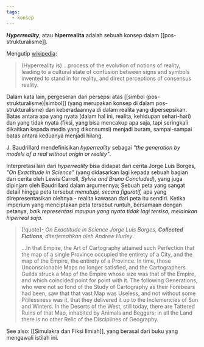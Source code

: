 ```yaml
---
tags:
  - konsep
---
```

***Hyperreality***, atau **hiperrealita** adalah sebuah konsep dalam [[pos-strukturalisme]].

Mengutip [wikipedia](https://en.m.wikipedia.org/wiki/Hyperreality):

>  (Hyperreality is) ...process of the evolution of notions of reality, leading to a cultural state of confusion between signs and symbols invented to stand in for reality, and direct perceptions of consensus reality.

Dalam kata lain, pergeseran dari persepsi atas [[simbol (pos-strukturalisme)|simbol]] (yang merupakan konsep di dalam pos-strukturalisme) dan keberadaannya di dalam realita yang dipersepsikan. Batas antara apa yang nyata (dalam hal ini, realita, kehidupan sehari-hari) dan yang tidak nyata (fiksi, yang bisa mencakup apa saja, tapi seringkali dikaitkan kepada media yang dikonsumsi) menjadi buram, sampai-sampai batas antara keduanya menjadi hilang.

J. Baudrillard mendefinisikan *hyperreality* sebagai *"the generation by models of a real without origin or reality"*.

Interpretasi lain dari *hyperreality* bisa didapat dari cerita Jorge Luis Borges, *"On Exactitude in Science"* (yang didasarkan lagi kepada sebuah bagian dari cerita oleh Lewis Carroll, *Sylvie and Bruno Concluded*), yang juga dipinjam oleh Baudrillard dalam argumennya; Sebuah peta yang sangat detail hingga peta tersebut *menutupi, secara figuratif,* apa yang direpresentasikan olehnya - realita kawasan dari peta itu sendiri. Ketika imperium yang menciptakan peta tersebut runtuh, bersamaan dengan petanya, *baik representasi maupun yang nyata tidak lagi tersisa, melainkan hiperreal saja*.

> [!quote]- *On Exactitude in Science*
> *Jorge Luis Borges, **Collected Fictions**, diterjemahkan oleh Andrew Hurley*.
> 
> ...In that Empire, the Art of Cartography attained such Perfection that the map of a single Province occupied the entirety of a City, and the map of the Empire, the entirety of a Province. In time, those Unconscionable Maps no longer satisfied, and the Cartographers Guilds struck a Map of the Empire whose size was that of the Empire, and which coincided point for point with it. The following Generations, who were not so fond of the Study of Cartography as their Forebears had been, saw that that vast Map was Useless, and not without some Pitilessness was it, that they delivered it up to the Inclemencies of Sun and Winters. In the Deserts of the West, still today, there are Tattered Ruins of that Map, inhabited by Animals and Beggars; in all the Land there is no other Relic of the Disciplines of Geography.

See also: [[Simulakra dan Fiksi Ilmiah]], yang berasal dari buku yang mengawali istilah ini.